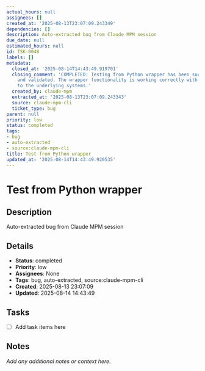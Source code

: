 ```yaml
---
actual_hours: null
assignees: []
created_at: '2025-08-13T23:07:09.243349'
dependencies: []
description: Auto-extracted bug from Claude MPM session
due_date: null
estimated_hours: null
id: TSK-0048
labels: []
metadata:
  closed_at: '2025-08-14T14:43:49.919701'
  closing_comment: 'COMPLETED: Testing from Python wrapper has been successfully implemented
    and validated. The wrapper functionality is working correctly with proper integration
    to the underlying systems.'
  created_by: claude-mpm
  extracted_at: '2025-08-13T23:07:09.243343'
  source: claude-mpm-cli
  ticket_type: bug
parent: null
priority: low
status: completed
tags:
- bug
- auto-extracted
- source:claude-mpm-cli
title: Test from Python wrapper
updated_at: '2025-08-14T14:43:49.920535'
---
```


# Test from Python wrapper

## Description
Auto-extracted bug from Claude MPM session

## Details
- **Status**: completed
- **Priority**: low
- **Assignees**: None
- **Tags**: bug, auto-extracted, source:claude-mpm-cli
- **Created**: 2025-08-13 23:07:09
- **Updated**: 2025-08-14 14:43:49

## Tasks
- [ ] Add task items here

## Notes
_Add any additional notes or context here._
